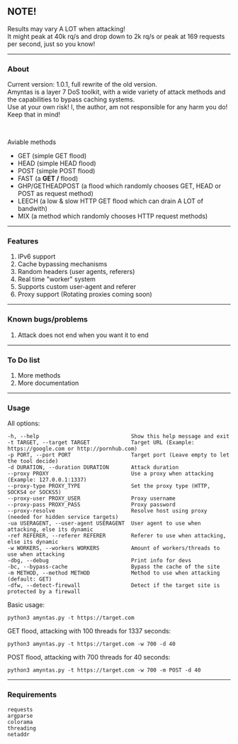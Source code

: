 ## NOTE!
Results may vary A LOT when attacking! <br>
It might peak at 40k rq/s and drop down to 2k rq/s or peak at 169 requests per second, just so you know!

--- 

### About
Current version: 1.0.1, full rewrite of the old version. <br>
Amyntas is a layer 7 DoS toolkit, with a wide variety of attack methods and the capabilities to bypass caching systems. <br>
Use at your own risk! I, the author, am not responsible for any harm you do! Keep that in mind!

<br>

Aviable methods
- GET (simple GET flood)
- HEAD (simple HEAD flood)
- POST (simple POST flood)
- FAST (a <strong>GET /</strong> flood)
- GHP/GETHEADPOST (a flood which randomly chooses GET, HEAD or POST as request method)
- LEECH (a low & slow HTTP GET flood which can drain A LOT of bandwith)
- MIX (a method which randomly chooses HTTP request methods)

---

### Features
1. IPv6 support
2. Cache bypassing mechanisms
3. Random headers (user agents, referers)
4. Real time "worker" system
5. Supports custom user-agent and referer
6. Proxy support (Rotating proxies coming soon)

---

### Known bugs/problems
1. Attack does not end when you want it to end

---

### To Do list
1. More methods
2. More documentation

---

### Usage
All options:
```
-h, --help                             Show this help message and exit
-t TARGET, --target TARGET             Target URL (Example: https://google.com or http://pornhub.com)
-p PORT, --port PORT                   Target port (Leave empty to let the tool decide)
-d DURATION, --duration DURATION       Attack duration
--proxy PROXY                          Use a proxy when attacking (Example: 127.0.0.1:1337)
--proxy-type PROXY_TYPE                Set the proxy type (HTTP, SOCKS4 or SOCKS5)
--proxy-user PROXY_USER                Proxy username
--proxy-pass PROXY_PASS                Proxy password
--proxy-resolve                        Resolve host using proxy (needed for hidden service targets)
-ua USERAGENT, --user-agent USERAGENT  User agent to use when attacking, else its dynamic
-ref REFERER, --referer REFERER        Referer to use when attacking, else its dynamic
-w WORKERS, --workers WORKERS          Amount of workers/threads to use when attacking
-dbg, --debug                          Print info for devs
-bc, --bypass-cache                    Bypass the cache of the site
-m METHOD, --method METHOD             Method to use when attacking (default: GET)
-dfw, --detect-firewall                Detect if the target site is protected by a firewall
```

Basic usage:
```
python3 amyntas.py -t https://target.com
```

GET flood, attacking with 100 threads for 1337 seconds:
```
python3 amyntas.py -t https://target.com -w 700 -d 40
```

POST flood, attacking with 700 threads for 40 seconds:
```
python3 amyntas.py -t https://target.com -w 700 -m POST -d 40
```

---

### Requirements

```
requests
argparse
colorama
threading
netaddr
```